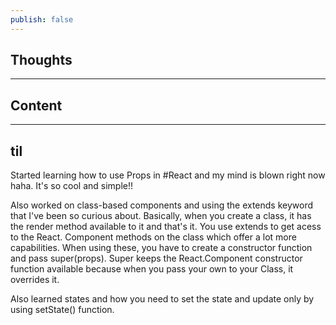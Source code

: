```yaml
---
publish: false
---
```

## Thoughts


***
## Content


***
## til
 Started learning how to use Props in #React and my mind is blown right now haha. It's so cool and simple!!

 Also worked on class-based components and using the extends keyword that I've been so curious about. Basically, when you create a class, it has the render method available to it and that's it. You use extends to get acess to the React. Component methods on the class which offer a lot more capabilities. When using these, you have to create a constructor function and pass super(props). Super keeps the React.Component constructor function available because when you pass your own to your Class, it overrides it.

 Also learned states and how you need to set the state and update only by using setState() function.